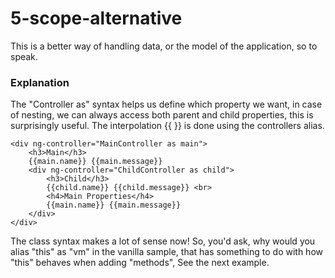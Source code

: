# 5-scope-alternative
This is a better way of handling data, or the model of the application, so to speak.

### Explanation

The "Controller as" syntax helps us define which property we want, in case of nesting, we can always access both 
parent and child properties, this is surprisingly useful. The interpolation {{ }} is done using the controllers alias.

```
<div ng-controller="MainController as main">
    <h3>Main</h3>
    {{main.name}} {{main.message}}
    <div ng-controller="ChildController as child">
        <h3>Child</h3>
        {{child.name}} {{child.message}} <br>
        <h4>Main Properties</h4>
        {{main.name}} {{main.message}}
    </div>
</div>
```

The class syntax makes a lot of sense now! So, you'd ask, why would you alias "this" as "vm" in the vanilla sample, 
that has something to do with how "this" behaves when adding "methods", See the next example.